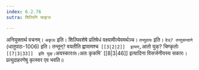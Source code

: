 ```yaml
---
index: 6.2.76
sutra: शिल्पिनि चाकृञः

---
```

   अनियुक्तार्थ वचनम्। `अकृञः` इति। शिल्पिवशेषे प्रतिषेधं वक्ष्यामीत्येवमर्थञ्च। `तन्तुवायः` इति। `वेञ्? तन्तुसन्ताने` (धातुपाठः-1006) इति। तन्तून्? वयतीति ह्वावामश्च`  [[3|2|2]]  इत्यण्, `आतो युक्? चिण्कृतोः`  [[7|3|33]]  इति युक्। `अयस्कारः` ति। `अतः कृकमि`  [[8|3|46]]  इत्यादिना विसर्जनीयस्य सकारः। प्रत्युदाहरणेषु कृत्स्वर एव भवति॥